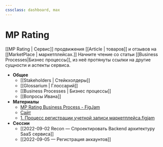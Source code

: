 ```yaml
---
cssclass: dashboard, max
---
```

# MP Rating

[[MP Rating | Сервис]] продвижения [[Article | товаров]] и отзывов на [[MarketPlace | маркетплейсах.]] Начните чтение со статьи [[Business Processes|Бизнес процессы]], из неё протянуты ссылки на другие сущности и аспекты сервиса. 

- **Общее**
	- [[Stakeholders | Стейкхолдеры]]
	- [[Glossarium | Глоссарий]]
	- [[Business Processes | Бизнес процессы]]
	- [[Вопросы Ивана]]
- **Материалы**
	- [MP Rating Business Process - FigJam](https://www.figma.com/file/Zq9PuRcc7jOjEzvid8yBgE/Business-Process?node-id=0%3A1)
	- [Сайт](https://mprating.ru/) 
	- [1. Процесс регистрации учетной записи маркетплейса.figjam](https://www.figma.com/file/3OSMVDmiaXHtAHhN5JLH2o/1.-%D0%9F%D1%80%D0%BE%D1%86%D0%B5%D1%81%D1%81-%D1%80%D0%B5%D0%B3%D0%B8%D1%81%D1%82%D1%80%D0%B0%D1%86%D0%B8%D0%B8-%D1%83%D1%87%D0%B5%D1%82%D0%BD%D0%BE%D0%B9-%D0%B7%D0%B0%D0%BF%D0%B8%D1%81%D0%B8-%D0%BC%D0%B0%D1%80%D0%BA%D0%B5%D1%82%D0%BF%D0%BB%D0%B5%D0%B9%D1%81%D0%B0?node-id=0%3A1)
- **Сессии**
	- [[2022-09-02 Recon — Спроектировать Backend архитектуру SaaS сервиса]]
	- [[2022-09-05 — Регистрация аккаунтов]]

